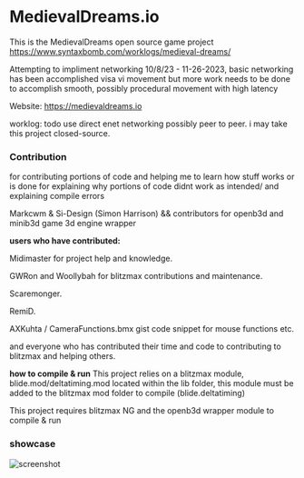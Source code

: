 # MedievalDreams.io
This is the MedievalDreams open source game project
https://www.syntaxbomb.com/worklogs/medieval-dreams/


Attempting to impliment networking 10/8/23 - 11-26-2023, basic networking has been accomplished visa vi movement but more work needs to be done to accomplish smooth, possibly procedural movement with high latency

Website: https://medievaldreams.io

worklog:
todo use direct enet networking possibly peer to peer.
i may take this project closed-source.


### Contribution
for contributing portions of code and helping me to learn how stuff works or is done
for explaining why portions of code didnt work as intended/ and explaining compile errors   

Markcwm & Si-Design (Simon Harrison) && contributors for openb3d and minib3d game 3d engine wrapper
  
  
**users who have contributed:**  
  
Midimaster for project help and knowledge.

GWRon and Woollybah for blitzmax contributions and maintenance.
  
Scaremonger.
  
RemiD.

 AXKuhta / CameraFunctions.bmx gist code snippet for mouse functions etc.  
 
and everyone who has contributed their time and code to contributing to blitzmax and helping others.

**how to compile & run**
This project relies on a blitzmax module, blide.mod/deltatiming.mod located within the lib folder, this module must be added to the blitzmax mod folder to compile (blide.deltatiming)

This project requires blitzmax NG and the openb3d wrapper module to compile & run

### showcase
![screenshot](https://github.com/zarosath/MedievalDreams.io/assets/1097150/4cb6d902-8fc1-4c12-b341-e95278920883)

